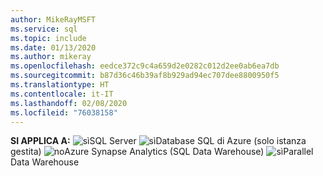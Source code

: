 ```yaml
---
author: MikeRayMSFT
ms.service: sql
ms.topic: include
ms.date: 01/13/2020
ms.author: mikeray
ms.openlocfilehash: eedce372c9c4a659d2e0282c012d2ee0ab6ea7db
ms.sourcegitcommit: b87d36c46b39af8b929ad94ec707dee8800950f5
ms.translationtype: HT
ms.contentlocale: it-IT
ms.lasthandoff: 02/08/2020
ms.locfileid: "76038158"
---
```

<Token>**SI APPLICA A:** ![sì](media/yes.png)SQL Server ![sì](media/yes.png)Database SQL di Azure (solo istanza gestita) ![no](media/no.png)Azure Synapse Analytics (SQL Data Warehouse) ![sì](media/yes.png)Parallel Data Warehouse </Token>